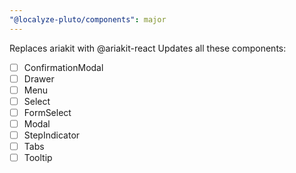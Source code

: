 ```yaml
---
"@localyze-pluto/components": major
---
```


Replaces ariakit with @ariakit-react
Updates all these components:

- [ ] ConfirmationModal
- [ ] Drawer
- [ ] Menu
- [ ] Select
- [ ] FormSelect
- [ ] Modal
- [ ] StepIndicator
- [ ] Tabs
- [ ] Tooltip
